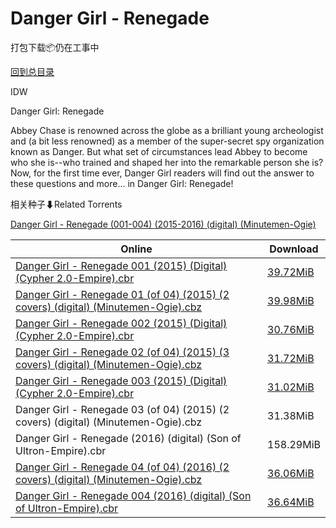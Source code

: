# Danger Girl - Renegade

打包下载📦仍在工事中

[回到总目录](/Catalogs.md)

IDW

Danger Girl: Renegade

Abbey Chase is renowned across the globe as a brilliant young archeologist and (a bit less renowned) as a member of the super-secret spy organization known as Danger. But what set of circumstances lead Abbey to become who she is--who trained and shaped her into the remarkable person she is? Now, for the first time ever, Danger Girl readers will find out the answer to these questions and more... in Danger Girl: Renegade!





相关种子⬇Related Torrents

[Danger Girl - Renegade (001-004) (2015-2016) (digital) (Minutemen-Ogie)](https://github.com/alicewish/markdown/blob/master/torrent/Danger-Girl---Renegade--001-004---2015-2016---digital---Minutemen-Ogie.md)

Online | Download
--- | ---
[Danger Girl - Renegade 001 (2015) (Digital) (Cypher 2.0-Empire).cbr](https://github.com/alicewish/markdown/blob/master/comic/Danger-Girl-Renegade-001-2015-Digital-Cypher-2-0-Empire-cbr.md) | [39.72MiB](https://pan.baidu.com/s/1kVCEKPT#list/path=%2F0-Day%20Week%20of%202015%20Q3%2F0-Day%20Week%20of%202015.09.02%2F%E3%82%B7%E3%82%A8%E3%82%A4%E3%82%B5%E3%82%A4%E3%82%BD%E3%82%A8%E3%82%AF%E3%82%B7%E3%82%B1%E3%82%AD%E3%82%AF%E3%82%B7%E3%82%A6%E3%82%AF%E3%82%A4%E3%82%A4%E3%82%AB%E3%82%B7%E3%82%B9%E3%82%BF%E3%82%A8%E3%82%BF%E3%82%AA%E3%82%B1%E3%82%B9%E3%82%A2%E3%82%B3%E3%82%B1%E3%82%BF%E3%82%A6%E3%82%A4&parentPath=%2F0-Day%20Week%20of%202015%20Q3)
[Danger Girl - Renegade 01 (of 04) (2015) (2 covers) (digital) (Minutemen-Ogie).cbz](https://github.com/alicewish/markdown/blob/master/comic/Danger-Girl-Renegade-01-of-04-2015-2-covers-digital-Minutemen-Ogie-cbz.md) | [39.98MiB](https://pan.baidu.com/s/1kVCEKPT#list/path=%2F0-Day%20Week%20of%202015%20Q3%2F0-Day%20Week%20of%202015.09.02%2F%E3%82%AA%E3%82%B5%E3%82%AB%E3%82%AA%E3%82%A6%E3%82%B9%E3%82%AA%E3%82%B7%E3%82%B5%E3%82%B1%E3%82%A8%E3%82%A8%E3%82%B3%E3%82%BB%E3%82%BF%E3%82%AB%E3%82%A6%E3%82%B7%E3%82%B1%E3%82%B7%E3%82%BF%E3%82%AB%E3%82%A6%E3%82%B7%E3%82%BB%E3%82%A2%E3%82%B5%E3%82%A8%E3%82%A8%E3%82%A6%E3%82%A2%E3%82%B9&parentPath=%2F0-Day%20Week%20of%202015%20Q3)
[Danger Girl - Renegade 002 (2015) (Digital) (Cypher 2.0-Empire).cbr](https://github.com/alicewish/markdown/blob/master/comic/Danger-Girl-Renegade-002-2015-Digital-Cypher-2-0-Empire-cbr.md) | [30.76MiB](https://pan.baidu.com/s/1eSbBmyY#list/path=%2F0-Day%20Week%20of%202015%20Q4%2F0-Day%20Week%20of%202015.10.21%2F%E3%82%A8%E3%82%A2%E3%82%B9%E3%82%A2%E3%82%B1%E3%82%B1%E3%82%BF%E3%82%AB%E3%82%A8%E3%82%A8%E3%82%B3%E3%82%B5%E3%82%A8%E3%82%A2%E3%82%AA%E3%82%B9%E3%82%B7%E3%82%A4%E3%82%B5%E3%82%BD%E3%82%B9%E3%82%AB%E3%82%B1%E3%82%A8%E3%82%B3%E3%82%AF%E3%82%BF%E3%82%BB%E3%82%B9%E3%82%BB%E3%82%A6%E3%82%AD&parentPath=%2F0-Day%20Week%20of%202015%20Q4)
[Danger Girl - Renegade 02 (of 04) (2015) (3 covers) (digital) (Minutemen-Ogie).cbz](https://github.com/alicewish/markdown/blob/master/comic/Danger-Girl-Renegade-02-of-04-2015-3-covers-digital-Minutemen-Ogie-cbz.md) | [31.72MiB](https://pan.baidu.com/s/1BgwG5gN_4R4vNTx7BSGocg#list/path=%2F0-Day%20Week%20of%202015%20Q4%2F0-Day%20Week%20of%202015.10.28%2F%E3%82%B5%E3%82%A4%E3%82%AF%E3%82%BF%E3%82%BD%E3%82%A2%E3%82%A6%E3%82%AF%E3%82%BB%E3%82%BB%E3%82%B1%E3%82%A4%E3%82%AA%E3%82%A8%E3%82%AA%E3%82%A6%E3%82%A8%E3%82%BB%E3%82%B3%E3%82%B1%E3%82%B3%E3%82%B1%E3%82%BF%E3%82%AA%E3%82%B9%E3%82%B3%E3%82%A8%E3%82%BF%E3%82%BF%E3%82%B3%E3%82%AB%E3%82%A8&parentPath=%2F0-Day%20Week%20of%202015%20Q4)
[Danger Girl - Renegade 003 (2015) (Digital) (Cypher 2.0-Empire).cbr](https://github.com/alicewish/markdown/blob/master/comic/Danger-Girl-Renegade-003-2015-Digital-Cypher-2-0-Empire-cbr.md) | [31.02MiB](https://pan.baidu.com/s/1eSng6zS#list/path=%2F0-Day%20Week%20of%202015%20Q4%2F0-Day%20Week%20of%202015.11.25%2F%E3%82%AB%E3%82%BB%E3%82%A6%E3%82%A8%E3%82%A2%E3%82%B3%E3%82%A6%E3%82%B5%E3%82%AD%E3%82%BD%E3%82%B9%E3%82%A4%E3%82%BD%E3%82%B5%E3%82%AF%E3%82%B7%E3%82%B9%E3%82%AF%E3%82%AB%E3%82%AD%E3%82%AD%E3%82%B3%E3%82%A4%E3%82%B7%E3%82%B9%E3%82%A8%E3%82%BD%E3%82%BB%E3%82%AD%E3%82%B7%E3%82%B7%E3%82%A6&parentPath=%2F0-Day%20Week%20of%202015%20Q4)
Danger Girl - Renegade 03 (of 04) (2015) (2 covers) (digital) (Minutemen-Ogie).cbz | 31.38MiB
Danger Girl - Renegade (2016) (digital) (Son of Ultron-Empire).cbr | 158.29MiB
[Danger Girl - Renegade 04 (of 04) (2016) (2 covers) (digital) (Minutemen-Ogie).cbz](https://github.com/alicewish/markdown/blob/master/comic/Danger-Girl-Renegade-04-of-04-2016-2-covers-digital-Minutemen-Ogie-cbz.md) | [36.06MiB](https://pan.baidu.com/s/1o7KzPd4#list/path=%2F0-Day%20Week%20of%202016%20Q1%2F0-Day%20Week%20of%202016.02.24%2F%E3%82%A2%E3%82%BB%E3%82%B7%E3%82%BD%E3%82%AF%E3%82%B5%E3%82%B1%E3%82%BD%E3%82%A8%E3%82%AA%E3%82%AA%E3%82%B3%E3%82%AA%E3%82%AD%E3%82%BF%E3%82%A8%E3%82%B7%E3%82%B5%E3%82%BF%E3%82%A6%E3%82%AD%E3%82%B1%E3%82%AB%E3%82%A4%E3%82%AB%E3%82%A4%E3%82%B3%E3%82%BB%E3%82%AB%E3%82%A2%E3%82%BD%E3%82%A6&parentPath=%2F0-Day%20Week%20of%202016%20Q1)
[Danger Girl - Renegade 004 (2016) (digital) (Son of Ultron-Empire).cbr](https://github.com/alicewish/markdown/blob/master/comic/Danger-Girl-Renegade-004-2016-digital-Son-of-Ultron-Empire-cbr.md) | [36.64MiB](https://pan.baidu.com/s/1o7KzPd4#list/path=%2F0-Day%20Week%20of%202016%20Q1%2F0-Day%20Week%20of%202016.02.24%2F%E3%82%A6%E3%82%BD%E3%82%B9%E3%82%AD%E3%82%B9%E3%82%A6%E3%82%B7%E3%82%B9%E3%82%AD%E3%82%B1%E3%82%A6%E3%82%B7%E3%82%B7%E3%82%B5%E3%82%AF%E3%82%AF%E3%82%AA%E3%82%B9%E3%82%B5%E3%82%BD%E3%82%A4%E3%82%BF%E3%82%A2%E3%82%B7%E3%82%BD%E3%82%AD%E3%82%AA%E3%82%AA%E3%82%AA%E3%82%BF%E3%82%A8%E3%82%A8&parentPath=%2F0-Day%20Week%20of%202016%20Q1)